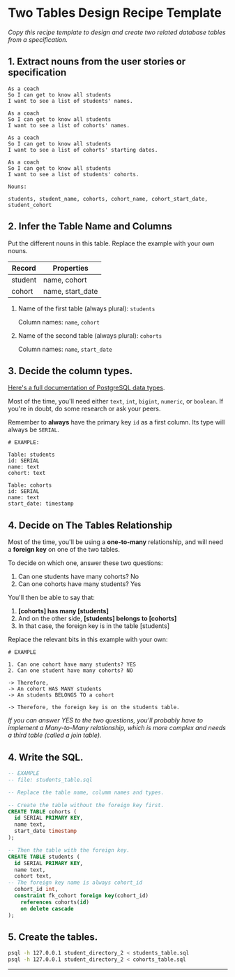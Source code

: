 # Two Tables Design Recipe Template

_Copy this recipe template to design and create two related database tables from a specification._

## 1. Extract nouns from the user stories or specification

```
As a coach
So I can get to know all students
I want to see a list of students' names.

As a coach
So I can get to know all students
I want to see a list of cohorts' names.

As a coach
So I can get to know all students
I want to see a list of cohorts' starting dates.

As a coach
So I can get to know all students
I want to see a list of students' cohorts.
```

```
Nouns:

students, student_name, cohorts, cohort_name, cohort_start_date, student_cohort
```

## 2. Infer the Table Name and Columns

Put the different nouns in this table. Replace the example with your own nouns.

| Record                | Properties          |
| --------------------- | ------------------  |
| student                | name, cohort
| cohort               | name, start_date

1. Name of the first table (always plural): `students` 

    Column names: `name`, `cohort`

2. Name of the second table (always plural): `cohorts` 

    Column names: `name`, `start_date`

## 3. Decide the column types.

[Here's a full documentation of PostgreSQL data types](https://www.postgresql.org/docs/current/datatype.html).

Most of the time, you'll need either `text`, `int`, `bigint`, `numeric`, or `boolean`. If you're in doubt, do some research or ask your peers.

Remember to **always** have the primary key `id` as a first column. Its type will always be `SERIAL`.

```
# EXAMPLE:

Table: students
id: SERIAL
name: text
cohort: text

Table: cohorts
id: SERIAL
name: text
start_date: timestamp
```

## 4. Decide on The Tables Relationship

Most of the time, you'll be using a **one-to-many** relationship, and will need a **foreign key** on one of the two tables.

To decide on which one, answer these two questions:

1. Can one students have many cohorts? No
2. Can one cohorts have many students? Yes

You'll then be able to say that:

1. **[cohorts] has many [students]**
2. And on the other side, **[students] belongs to [cohorts]**
3. In that case, the foreign key is in the table [students]

Replace the relevant bits in this example with your own:

```
# EXAMPLE

1. Can one cohort have many students? YES
2. Can one student have many cohorts? NO

-> Therefore,
-> An cohort HAS MANY students
-> An students BELONGS TO a cohort

-> Therefore, the foreign key is on the students table.
```

*If you can answer YES to the two questions, you'll probably have to implement a Many-to-Many relationship, which is more complex and needs a third table (called a join table).*

## 4. Write the SQL.

```sql
-- EXAMPLE
-- file: students_table.sql

-- Replace the table name, columm names and types.

-- Create the table without the foreign key first.
CREATE TABLE cohorts (
  id SERIAL PRIMARY KEY,
  name text,
  start_date timestamp
);

-- Then the table with the foreign key.
CREATE TABLE students (
  id SERIAL PRIMARY KEY,
  name text,
  cohort text,
-- The foreign key name is always cohort_id
  cohort_id int,
  constraint fk_cohort foreign key(cohort_id)
    references cohorts(id)
    on delete cascade
);

```

## 5. Create the tables.

```bash
psql -h 127.0.0.1 student_directory_2 < students_table.sql
psql -h 127.0.0.1 student_directory_2 < cohorts_table.sql
```

<!-- BEGIN GENERATED SECTION DO NOT EDIT -->

---
